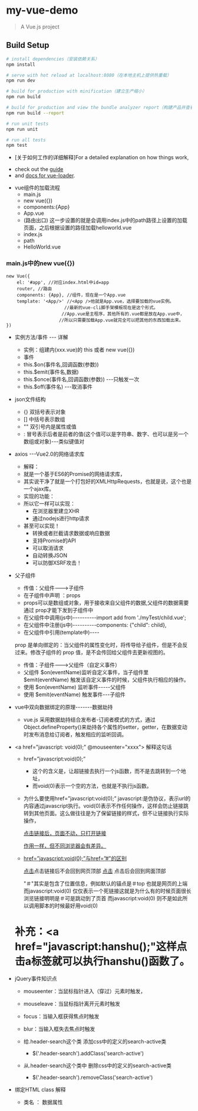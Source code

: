 # my-vue-demo

> A Vue.js project

## Build Setup

``` bash
# install dependencies（安装依赖关系）
npm install

# serve with hot reload at localhost:8080（在本地主机上提供热重载）
npm run dev

# build for production with minification（建立生产缩小）
npm run build

# build for production and view the bundle analyzer report（构建产品并查看包分析器报告）
npm run build --report

# run unit tests
npm run unit

# run all tests
npm test
```

* [关于如何工作的详细解释]For a detailed explanation on how things work, 
- check out the [guide](http://vuejs-templates.github.io/webpack/) 
- and [docs for vue-loader](http://vuejs.github.io/vue-loader).



* vue组件的加载流程
	- main.js
	- new vue({})
	- components:{App}
	- App.vue
	- <router-view/>(路由出口)   这一步设置的就是会调用index.js中的path路径上设置的加载页面，之后根据设置的路径加载helloworld.vue
	- index.js
	- path
	- HelloWorld.vue


### main.js中的new vue({})
	new Vue({
	 	el: '#app', //对应index.html中id=app
	 	router, //路由
	 	components: {App}, //组件，现在是一个App.vue
	 	template: '<App/>' //<App />他就是App.vue，选择要加载的vue实例。
	 					  //最新的vue-cli脚手架模板现在是这个形式。
	 					 //App.vue是主程序，其他所有的.vue都是放在App.vue中，
	 					//所以只需要加载App.vue就完全可以把其他的东西加载出来。
	})


* 实例方法/事件  --- 详解
	- 实例：组建内(xxx.vue)的  this  或者    new vue({})
	- 事件
	 + this.$on(事件名,回调函数(参数))
	 + this.$emit(事件名,数据)
	 + this.$once(事件名,回调函数(参数))   ---只触发一次
	 + this.$off(事件名)   ---取消事件
	 
	 
	 
* json文件结构
	- {} 双括号表示对象
	- [] 中括号表示数组
	- "" 双引号内是属性或值
	- :  冒号表示后者是前者的值(这个值可以是字符串、数字、也可以是另一个数组或对象)---类似键值对


* axios   ---Vue2.0的网络请求库
	- 解释：
	 + 就是一个基于ES6的Promise的网络请求库，
	 + 其实说干净了就是一个打包好的XMLHttpRequests，也就是说，这个也是一个ajax库。
	- 实现的功能：
	 + 所以它一样可以实现：
	 	+ 在浏览器里建立XHR
	 	+ 通过nodejs进行http请求
	 + 甚至可以实现！
	 	+ 转换或者拦截请求数据或响应数据
	 	+ 支持Promise的API
	 	+ 可以取消请求
	 	+ 自动转换JSON
	 	+ 可以防御XSRF攻击！
	 	

* 父子组件 
	- 传值：父组件--->子组件
	 + 在子组件中声明 ：props
	 + props可以是数组或对象，用于接收来自父组件的数据,父组件的数据需要通过 prop才能下发到子组件中
	 + 在父组件中调用(js中)----------import add from './myTest/child.vue';
	 + 在父组件中注册(js中)----------components: {"child": child},
	 + 在父组件中引用(template中)----<child></child>
	
	prop 是单向绑定的：当父组件的属性变化时，将传导给子组件，但是不会反过来。修改子组件的 prop 值，是不会传回给父组件去更新视图的。 
	- 传值：子组件--->父组件（自定义事件）
	 + 父组件 $on(eventName)监听自定义事件，当子组件里 $emit(eventName) 触发该自定义事件的时候，父组件执行相应的操作。
	 + 使用 $on(eventName) 监听事件-----父组件
	 + 使用 $emit(eventName) 触发事件---子组件
	 
	 
* vue中双向数据绑定的原理-------数据劫持
	+ vue.js 采用数据劫持结合发布者-订阅者模式的方式，通过Object.defineProperty()来劫持各个属性的setter，getter，在数据变动时发布消息给订阅者，触发相应的监听回调。


* <a href="javascript: void(0);" @mouseenter="xxxx"></a>   解释这句话

	- href=”javascript:void(0);”
		+ 这个的含义是，让超链接去执行一个js函数，而不是去跳转到一个地址，
		+ 而void(0)表示一个空的方法，也就是不执行js函数。
				
	- 为什么要使用href=”javascript:void(0);”
		javascript:是伪协议，表示url的内容通过javascript执行。void(0)表示不作任何操作，这样会防止链接跳转到其他页面。这么做往往是为了保留链接的样式，但不让链接执行实际操作，
		
		<a href="javascript：void(0)" onClick="window.open()"> 点击链接后，页面不动，只打开链接
		
		<a href="#" onclick="javascript:return false;"> 作用一样，但不同浏览器会有差异。
	
	- href=”javascript:void(0);”与href=”#"的区别
		
		<a href="javascript:void(0)">点击</a>点击链接后不会回到网页顶部 <a href="#">点击</a> 点击后会回到网面顶部
		
		"＃"其实是包含了位置信息，例如默认的锚点是＃top 也就是网页的上端
		而javascript:void(0) 仅仅表示一个死链接这就是为什么有的时候页面很长浏览链接明明是＃可是跳动到了页首
		而javascript:void(0) 则不是如此所以调用脚本的时候最好用void(0)
		
	 # 补充：<a href="javascript:hanshu();"这样点击a标签就可以执行hanshu()函数了。
	 
* jQuery事件知识点
	- mouseenter：当鼠标指针进入（穿过）元素时触发，
	- mouseleave：当鼠标指针离开元素时触发
	
	- focus：当输入框获得焦点时触发
	- blur：当输入框失去焦点时触发
	
	- 给.header-search这个类    添加css中的定义的search-active类
		+ $('.header-search').addClass('search-active')
	- 从.header-search这个类中 删除css中的定义的search-active类
		+ $('.header-search').removeClass('search-active')
	 

* 绑定HTML class 解释
	- <div v-bind:class="{ active: isActive }"></div>
						             类名     ：    数据属性